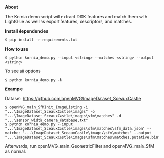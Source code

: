 **About**

The Kornia demo script will extract DISK features and match them with LightGlue as well as export features, descriptors, and matches.

**Install dependencies**
```
$ pip install -r requirements.txt
```

**How to use**
```
$ python kornia_demo.py --input <string> --matches <string> --output <string>
```
To see all options:
```
$ python kornia_demo.py -h
```

**Example**

Dataset: https://github.com/openMVG/ImageDataset_SceauxCastle
```
$ openMVG_main_SfMInit_ImageListing -i "...\ImageDataset_SceauxCastle\images" -o "...\ImageDataset_SceauxCastle\images\sfm\matches" -d "...\sensor_width_camera_database.txt"
$ python kornia_demo.py --input "...\ImageDataset_SceauxCastle\images\sfm\matches\sfm_data.json" --matches "...\ImageDataset_SceauxCastle\images\sfm\matches" --output "...\ImageDataset_SceauxCastle\images\sfm\matches\matches.putative.bin"
```
Afterwards, run openMVG_main_GeometricFilter and openMVG_main_SfM as normal.
